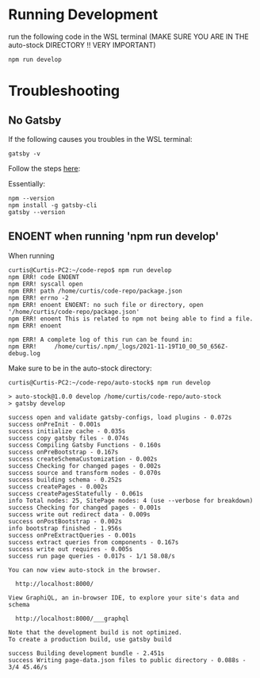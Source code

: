 # Running Development
run the following code in the WSL terminal (MAKE SURE YOU ARE IN THE auto-stock DIRECTORY !! VERY IMPORTANT)
```
npm run develop
```


# Troubleshooting
## No Gatsby
If the following causes you troubles in the WSL terminal:
```
gatsby -v
``` 
Follow the steps [here](https://www.gatsbyjs.com/docs/tutorial/part-0/#set-default-nodejs-version):

Essentially:
```
npm --version
npm install -g gatsby-cli
gatsby --version
```

## ENOENT when running 'npm run develop'
When running 
```
curtis@Curtis-PC2:~/code-repo$ npm run develop
npm ERR! code ENOENT
npm ERR! syscall open
npm ERR! path /home/curtis/code-repo/package.json
npm ERR! errno -2
npm ERR! enoent ENOENT: no such file or directory, open '/home/curtis/code-repo/package.json'
npm ERR! enoent This is related to npm not being able to find a file.
npm ERR! enoent 

npm ERR! A complete log of this run can be found in:
npm ERR!     /home/curtis/.npm/_logs/2021-11-19T10_00_50_656Z-debug.log
```
Make sure to be in the auto-stock directory:
```
curtis@Curtis-PC2:~/code-repo/auto-stock$ npm run develop

> auto-stock@1.0.0 develop /home/curtis/code-repo/auto-stock
> gatsby develop

success open and validate gatsby-configs, load plugins - 0.072s
success onPreInit - 0.001s
success initialize cache - 0.035s
success copy gatsby files - 0.074s
success Compiling Gatsby Functions - 0.160s
success onPreBootstrap - 0.167s
success createSchemaCustomization - 0.002s
success Checking for changed pages - 0.002s
success source and transform nodes - 0.070s
success building schema - 0.252s
success createPages - 0.002s
success createPagesStatefully - 0.061s
info Total nodes: 25, SitePage nodes: 4 (use --verbose for breakdown)
success Checking for changed pages - 0.001s
success write out redirect data - 0.009s
success onPostBootstrap - 0.002s
info bootstrap finished - 1.956s
success onPreExtractQueries - 0.001s
success extract queries from components - 0.167s
success write out requires - 0.005s
success run page queries - 0.017s - 1/1 58.08/s
⠀
You can now view auto-stock in the browser.
⠀
  http://localhost:8000/
⠀
View GraphiQL, an in-browser IDE, to explore your site's data and schema
⠀
  http://localhost:8000/___graphql
⠀
Note that the development build is not optimized.
To create a production build, use gatsby build
⠀
success Building development bundle - 2.451s
success Writing page-data.json files to public directory - 0.088s - 3/4 45.46/s
```
